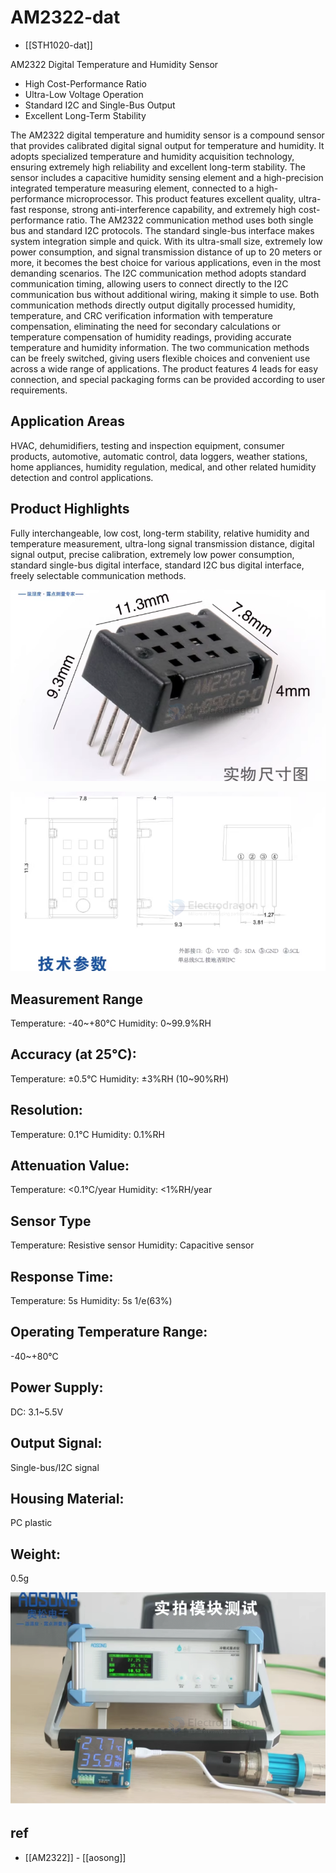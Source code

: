 # AM2322-dat

- [[STH1020-dat]]

AM2322 Digital Temperature and Humidity Sensor

- High Cost-Performance Ratio
- Ultra-Low Voltage Operation
- Standard I2C and Single-Bus Output
- Excellent Long-Term Stability

The AM2322 digital temperature and humidity sensor is a compound sensor that provides calibrated digital signal output for temperature and humidity. It adopts specialized temperature and humidity acquisition technology, ensuring extremely high reliability and excellent long-term stability. The sensor includes a capacitive humidity sensing element and a high-precision integrated temperature measuring element, connected to a high-performance microprocessor. This product features excellent quality, ultra-fast response, strong anti-interference capability, and extremely high cost-performance ratio. The AM2322 communication method uses both single bus and standard I2C protocols. The standard single-bus interface makes system integration simple and quick. With its ultra-small size, extremely low power consumption, and signal transmission distance of up to 20 meters or more, it becomes the best choice for various applications, even in the most demanding scenarios. The I2C communication method adopts standard communication timing, allowing users to connect directly to the I2C communication bus without additional wiring, making it simple to use. Both communication methods directly output digitally processed humidity, temperature, and CRC verification information with temperature compensation, eliminating the need for secondary calculations or temperature compensation of humidity readings, providing accurate temperature and humidity information. The two communication methods can be freely switched, giving users flexible choices and convenient use across a wide range of applications. The product features 4 leads for easy connection, and special packaging forms can be provided according to user requirements.

## Application Areas
HVAC, dehumidifiers, testing and inspection equipment, consumer products, automotive, automatic control, data loggers, weather stations, home appliances, humidity regulation, medical, and other related humidity detection and control applications.

## Product Highlights
Fully interchangeable, low cost, long-term stability, relative humidity and temperature measurement, ultra-long signal transmission distance, digital signal output, precise calibration, extremely low power consumption, standard single-bus digital interface, standard I2C bus digital interface, freely selectable communication methods.

![](2025-06-10-19-13-39.png)

![](2025-06-10-19-13-52.png)

## Measurement Range
Temperature: -40~+80°C
Humidity: 0~99.9%RH

## Accuracy (at 25°C):
Temperature: ±0.5°C
Humidity: ±3%RH (10~90%RH)

## Resolution:
Temperature: 0.1°C
Humidity: 0.1%RH

## Attenuation Value:
Temperature: <0.1°C/year
Humidity: <1%RH/year

## Sensor Type
Temperature: Resistive sensor
Humidity: Capacitive sensor

## Response Time:
Temperature: 5s
Humidity: 5s 1/e(63%)

## Operating Temperature Range:
-40~+80°C

## Power Supply:
DC: 3.1~5.5V

## Output Signal:
Single-bus/I2C signal

## Housing Material:
PC plastic

## Weight:
0.5g

![](2025-06-10-19-14-55.png)

## ref 

- [[AM2322]] - [[aosong]]